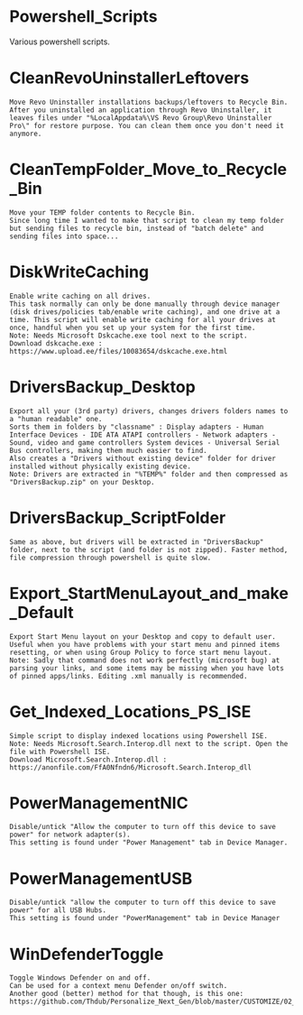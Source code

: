 # Powershell_Scripts
Various powershell scripts.

# CleanRevoUninstallerLeftovers
    Move Revo Uninstaller installations backups/leftovers to Recycle Bin.
    After you uninstalled an application through Revo Uninstaller, it leaves files under "%LocalAppdata%\VS Revo Group\Revo Uninstaller Pro\" for restore purpose. You can clean them once you don't need it anymore.

# CleanTempFolder_Move_to_Recycle_Bin
    Move your TEMP folder contents to Recycle Bin.
    Since long time I wanted to make that script to clean my temp folder but sending files to recycle bin, instead of "batch delete" and sending files into space... 

# DiskWriteCaching
    Enable write caching on all drives.
    This task normally can only be done manually through device manager (disk drives/policies tab/enable write caching), and one drive at a time. This script will enable write caching for all your drives at once, handful when you set up your system for the first time.
    Note: Needs Microsoft Dskcache.exe tool next to the script.
    Download dskcache.exe : https://www.upload.ee/files/10083654/dskcache.exe.html

# DriversBackup_Desktop
    Export all your (3rd party) drivers, changes drivers folders names to a "human readable" one.
    Sorts them in folders by "classname" : Display adapters - Human Interface Devices - IDE ATA ATAPI controllers - Network adapters - Sound, video and game controllers System devices - Universal Serial Bus controllers, making them much easier to find.
    Also creates a "Drivers without existing device" folder for driver installed without physically existing device.
    Note: Drivers are extracted in "%TEMP%" folder and then compressed as "DriversBackup.zip" on your Desktop.

# DriversBackup_ScriptFolder
    Same as above, but drivers will be extracted in "DriversBackup" folder, next to the script (and folder is not zipped). Faster method, file compression through powershell is quite slow.

# Export_StartMenuLayout_and_make_Default
    Export Start Menu layout on your Desktop and copy to default user.
    Useful when you have problems with your start menu and pinned items resetting, or when using Group Policy to force start menu layout.
    Note: Sadly that command does not work perfectly (microsoft bug) at parsing your links, and some items may be missing when you have lots of pinned apps/links. Editing .xml manually is recommended.

# Get_Indexed_Locations_PS_ISE
    Simple script to display indexed locations using Powershell ISE.
    Note: Needs Microsoft.Search.Interop.dll next to the script. Open the file with Powershell ISE.
    Download Microsoft.Search.Interop.dll : https://anonfile.com/FfA0Nfndn6/Microsoft.Search.Interop_dll

# PowerManagementNIC
	Disable/untick "Allow the computer to turn off this device to save power" for network adapter(s). 
	This setting is found under "Power Management" tab in Device Manager.

# PowerManagementUSB
	Disable/untick "allow the computer to turn off this device to save power" for all USB Hubs.
	This setting is found under "PowerManagement" tab in Device Manager

# WinDefenderToggle
	Toggle Windows Defender on and off. 
	Can be used for a context menu Defender on/off switch. 
	Another good (better) method for that though, is this one:
	https://github.com/Thdub/Personalize_Next_Gen/blob/master/CUSTOMIZE/02_Context_Menu_CUSTOMIZE/DB06_Desktop_Background_WindowsDefender_Toggle.reg
